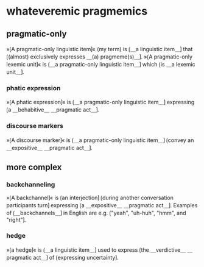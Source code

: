 # whateveremic pragmemics

## pragmatic-only

»⟮A pragmatic-only linguistic item⟯« (my term) is ⟮＿a linguistic item＿⟯ that ⟮(almost) exclusively expresses ＿(a) pragmeme(s)＿⟯.
»⟮A pragmatic-only lexemic unit⟯« is ⟮＿a pragmatic-only linguistic item＿⟯ which ⟮is ＿a lexemic unit＿⟯.

### phatic expression

»⟮A phatic expression⟯« is ⟮＿a pragmatic-only linguistic item＿⟯ expressing ⟮a ＿behabitive＿ ＿pragmatic act＿⟯.

### discourse markers

»⟮A discourse marker⟯« is ⟮＿a pragmatic-only linguistic item＿⟯ ⟮convey an ＿expositive＿ ＿pragmatic act＿⟯.

## more complex

### backchanneling

»⟮A backchannel⟯« is ⟮an interjection⟯ ⟮during another conversation participants turn⟯ expressing ⟮a ＿expositive＿ ＿pragmatic act＿⟯.
Examples of ⟮＿backchannels＿⟯ in English are e.g. ⟮"yeah", "uh-huh", "hmm", and "right"⟯. 

### hedge

»⟮a hedge⟯« is ⟮＿a linguistic item＿⟯ used to express ⟮the ＿verdictive＿ ＿pragmatic act＿⟯ of ⟮expressing uncertainty⟯.